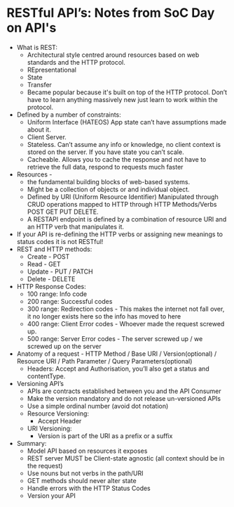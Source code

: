 # RESTful API’s: Notes from SoC Day on API's

- What is REST:
    - Architectural style centred around resources based on web standards and the HTTP protocol.
    - REpresentational
    - State
    - Transfer
    - Became popular because it's built on top of the HTTP protocol. Don’t have to learn anything massively new just learn to work within the protocol.
- Defined by a number of constraints:
    - Uniform Interface (HATEOS) App state can’t have assumptions made about it.
    - Client Server.
    - Stateless. Can’t assume any info or knowledge, no client context is stored on the server. If you have state you can’t scale.
    - Cacheable. Allows you to cache the response and not have to retrieve the full data, respond to requests much faster
- Resources -
    - the fundamental building blocks of web-based systems.
    - Might be a collection of objects or and individual object.
    - Defined by URI (Uniform Resource Identifier) Manipulated through CRUD operations mapped to HTTP through HTTP Methods/Verbs POST GET PUT DELETE.
    - A RESTAPI endpoint is defined by a combination of resource URI and an HTTP verb that manipulates it.
- If your API is re-defining the HTTP verbs or assigning new meanings to status codes it is not RESTful!
- REST and HTTP methods:
    - Create - POST
    - Read - GET
    - Update - PUT / PATCH
    - Delete - DELETE
- HTTP Response Codes:
    - 100 range: Info code
    - 200 range: Successful codes
    - 300 range: Redirection codes - This makes the internet not fall over, it no longer exists here so the info has moved to here
    - 400 range: Client Error codes - Whoever made the request screwed up.
    - 500 range: Server Error codes - The server screwed up / we screwed up on the server
- Anatomy of a request - HTTP Method / Base URI / Version(optional) / Resource URI / Path Parameter / Query Parameters(optional)
    - Headers: Accept and Authorisation, you’ll also get a status and contentType.
- Versioning API’s
    - APIs are contracts established between you and the API Consumer
    - Make the version mandatory and do not release un-versioned APIs
    - Use a simple ordinal number (avoid dot notation)
    - Resource Versioning:
        - Accept Header
    - URI Versioning:
        - Version is part of the URI as a prefix or a suffix
- Summary:
    - Model API based on resources it exposes
    - REST server MUST be Client-state agnostic (all context should be in the request)
    - Use nouns but not verbs in the path/URI
    - GET methods should never alter state
    - Handle errors with the HTTP Status Codes
    - Version your API